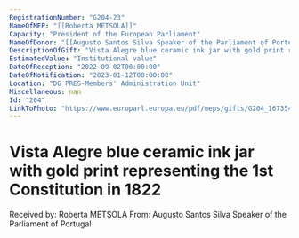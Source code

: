 ```yaml
---
RegistrationNumber: "G204-23"
NameOfMEP: "[[Roberta METSOLA]]"
Capacity: "President of the European Parliament"
NameOfDonor: "[[Augusto Santos Silva Speaker of the Parliament of Portugal]]"
DescriptionOfGift: "Vista Alegre blue ceramic ink jar with gold print representing the 1st Constitution in 1822"
EstimatedValue: "Institutional value"
DateOfReception: "2022-09-02T00:00:00"
DateOfNotification: "2023-01-12T00:00:00"
Location: "DG PRES-Members' Administration Unit"
Miscellaneous: nan
Id: "204"
LinkToPhoto: "https://www.europarl.europa.eu/pdf/meps/gifts/G204_1673540317283.jpg#"
---
```


# Vista Alegre blue ceramic ink jar with gold print representing the 1st Constitution in 1822

Received by: Roberta METSOLA
From: Augusto Santos Silva Speaker of the Parliament of Portugal
